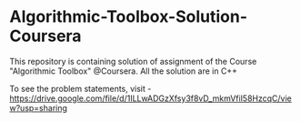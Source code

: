 # Algorithmic-Toolbox-Solution-Coursera
This repository is containing solution of assignment of the Course "Algorithmic Toolbox" @Coursera. All the solution are in C++

To see the problem statements, visit - https://drive.google.com/file/d/1ILLwADGzXfsy3f8vD_mkmVfil58HzcqC/view?usp=sharing
